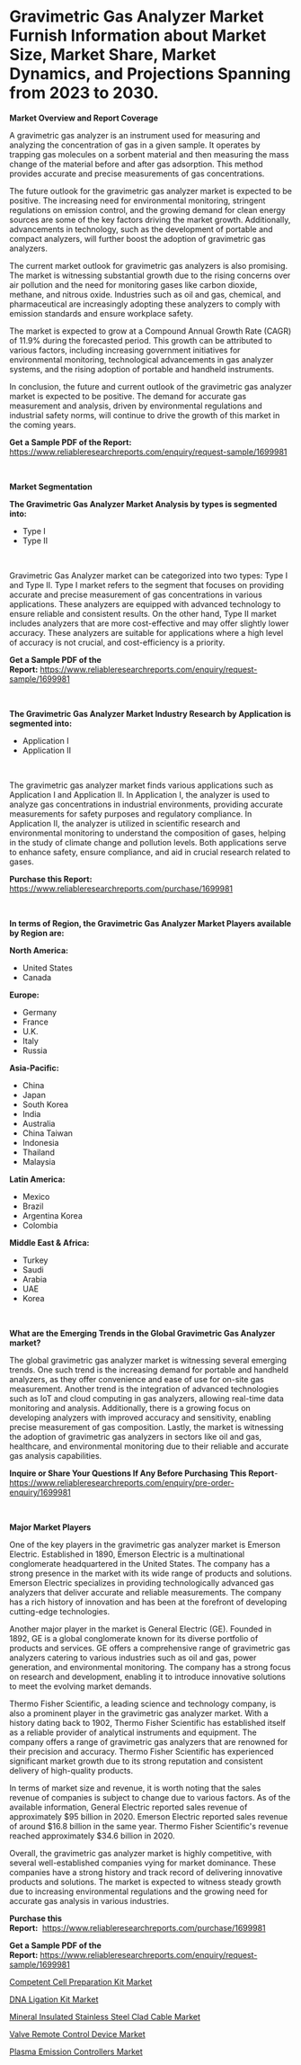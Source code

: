 <p><h1>Gravimetric Gas Analyzer Market Furnish Information about Market Size, Market Share, Market Dynamics, and Projections Spanning from 2023 to 2030.</h1></p><p><strong>Market Overview and Report Coverage</strong></p>
<p><p>A gravimetric gas analyzer is an instrument used for measuring and analyzing the concentration of gas in a given sample. It operates by trapping gas molecules on a sorbent material and then measuring the mass change of the material before and after gas adsorption. This method provides accurate and precise measurements of gas concentrations.</p><p>The future outlook for the gravimetric gas analyzer market is expected to be positive. The increasing need for environmental monitoring, stringent regulations on emission control, and the growing demand for clean energy sources are some of the key factors driving the market growth. Additionally, advancements in technology, such as the development of portable and compact analyzers, will further boost the adoption of gravimetric gas analyzers.</p><p>The current market outlook for gravimetric gas analyzers is also promising. The market is witnessing substantial growth due to the rising concerns over air pollution and the need for monitoring gases like carbon dioxide, methane, and nitrous oxide. Industries such as oil and gas, chemical, and pharmaceutical are increasingly adopting these analyzers to comply with emission standards and ensure workplace safety.</p><p>The market is expected to grow at a Compound Annual Growth Rate (CAGR) of 11.9% during the forecasted period. This growth can be attributed to various factors, including increasing government initiatives for environmental monitoring, technological advancements in gas analyzer systems, and the rising adoption of portable and handheld instruments.</p><p>In conclusion, the future and current outlook of the gravimetric gas analyzer market is expected to be positive. The demand for accurate gas measurement and analysis, driven by environmental regulations and industrial safety norms, will continue to drive the growth of this market in the coming years.</p></p>
<p><strong>Get a Sample PDF of the Report:</strong> <a href="https://www.reliableresearchreports.com/enquiry/request-sample/1699981">https://www.reliableresearchreports.com/enquiry/request-sample/1699981</a></p>
<p>&nbsp;</p>
<p><strong>Market Segmentation</strong></p>
<p><strong>The Gravimetric Gas Analyzer Market Analysis by types is segmented into:</strong></p>
<p><ul><li>Type I</li><li>Type II</li></ul></p>
<p>&nbsp;</p>
<p><p>Gravimetric Gas Analyzer market can be categorized into two types: Type I and Type II. Type I market refers to the segment that focuses on providing accurate and precise measurement of gas concentrations in various applications. These analyzers are equipped with advanced technology to ensure reliable and consistent results. On the other hand, Type II market includes analyzers that are more cost-effective and may offer slightly lower accuracy. These analyzers are suitable for applications where a high level of accuracy is not crucial, and cost-efficiency is a priority.</p></p>
<p><strong>Get a Sample PDF of the Report:</strong>&nbsp;<a href="https://www.reliableresearchreports.com/enquiry/request-sample/1699981">https://www.reliableresearchreports.com/enquiry/request-sample/1699981</a></p>
<p>&nbsp;</p>
<p><strong>The Gravimetric Gas Analyzer Market Industry Research by Application is segmented into:</strong></p>
<p><ul><li>Application I</li><li>Application II</li></ul></p>
<p>&nbsp;</p>
<p><p>The gravimetric gas analyzer market finds various applications such as Application I and Application II. In Application I, the analyzer is used to analyze gas concentrations in industrial environments, providing accurate measurements for safety purposes and regulatory compliance. In Application II, the analyzer is utilized in scientific research and environmental monitoring to understand the composition of gases, helping in the study of climate change and pollution levels. Both applications serve to enhance safety, ensure compliance, and aid in crucial research related to gases.</p></p>
<p><strong>Purchase this Report:</strong>&nbsp; <a href="https://www.reliableresearchreports.com/purchase/1699981">https://www.reliableresearchreports.com/purchase/1699981</a></p>
<p>&nbsp;</p>
<p><strong>In terms of Region, the Gravimetric Gas Analyzer Market Players available by Region are:</strong></p>
<p>
    <p> <strong> North America: </strong>
        <ul>
            <li>United States</li>
            <li>Canada</li>
        </ul>
        </p> 
    <p> <strong> Europe: </strong>
        <ul>
            <li>Germany</li>
            <li>France</li>
            <li>U.K.</li>
            <li>Italy</li>
            <li>Russia</li>
        </ul>
        </p> 
    <p> <strong> Asia-Pacific: </strong>
        <ul>
            <li>China</li>
            <li>Japan</li>
            <li>South Korea</li>
            <li>India</li>
            <li>Australia</li>
            <li>China Taiwan</li>
            <li>Indonesia</li>
            <li>Thailand</li>
            <li>Malaysia</li>
        </ul>
        </p> 
    <p> <strong> Latin America: </strong>
        <ul>
            <li>Mexico</li>
            <li>Brazil</li>
            <li>Argentina Korea</li>
            <li>Colombia</li>
        </ul>
        </p> 
    <p> <strong> Middle East & Africa: </strong>
        <ul>
            <li>Turkey</li>
            <li>Saudi</li>
            <li>Arabia</li>
            <li>UAE</li>
            <li>Korea</li>
        </ul>
    </p>
    </p>
<p>&nbsp;</p>
<p><strong>What are the Emerging Trends in the Global Gravimetric Gas Analyzer market?</strong></p>
<p><p>The global gravimetric gas analyzer market is witnessing several emerging trends. One such trend is the increasing demand for portable and handheld analyzers, as they offer convenience and ease of use for on-site gas measurement. Another trend is the integration of advanced technologies such as IoT and cloud computing in gas analyzers, allowing real-time data monitoring and analysis. Additionally, there is a growing focus on developing analyzers with improved accuracy and sensitivity, enabling precise measurement of gas composition. Lastly, the market is witnessing the adoption of gravimetric gas analyzers in sectors like oil and gas, healthcare, and environmental monitoring due to their reliable and accurate gas analysis capabilities.</p></p>
<p><strong>Inquire or Share Your Questions If Any Before Purchasing This Report</strong>- <a href="https://www.reliableresearchreports.com/enquiry/pre-order-enquiry/1699981">https://www.reliableresearchreports.com/enquiry/pre-order-enquiry/1699981</a></p>
<p>&nbsp;</p>
<p><strong>Major Market Players</strong></p>
<p><p>One of the key players in the gravimetric gas analyzer market is Emerson Electric. Established in 1890, Emerson Electric is a multinational conglomerate headquartered in the United States. The company has a strong presence in the market with its wide range of products and solutions. Emerson Electric specializes in providing technologically advanced gas analyzers that deliver accurate and reliable measurements. The company has a rich history of innovation and has been at the forefront of developing cutting-edge technologies.</p><p>Another major player in the market is General Electric (GE). Founded in 1892, GE is a global conglomerate known for its diverse portfolio of products and services. GE offers a comprehensive range of gravimetric gas analyzers catering to various industries such as oil and gas, power generation, and environmental monitoring. The company has a strong focus on research and development, enabling it to introduce innovative solutions to meet the evolving market demands.</p><p>Thermo Fisher Scientific, a leading science and technology company, is also a prominent player in the gravimetric gas analyzer market. With a history dating back to 1902, Thermo Fisher Scientific has established itself as a reliable provider of analytical instruments and equipment. The company offers a range of gravimetric gas analyzers that are renowned for their precision and accuracy. Thermo Fisher Scientific has experienced significant market growth due to its strong reputation and consistent delivery of high-quality products.</p><p>In terms of market size and revenue, it is worth noting that the sales revenue of companies is subject to change due to various factors. As of the available information, General Electric reported sales revenue of approximately $95 billion in 2020. Emerson Electric reported sales revenue of around $16.8 billion in the same year. Thermo Fisher Scientific's revenue reached approximately $34.6 billion in 2020.</p><p>Overall, the gravimetric gas analyzer market is highly competitive, with several well-established companies vying for market dominance. These companies have a strong history and track record of delivering innovative products and solutions. The market is expected to witness steady growth due to increasing environmental regulations and the growing need for accurate gas analysis in various industries.</p></p>
<p><strong>Purchase this Report:</strong>&nbsp;&nbsp;<a href="https://www.reliableresearchreports.com/purchase/1699981">https://www.reliableresearchreports.com/purchase/1699981</a></p>
<p></p>
<p><strong>Get a Sample PDF of the Report:</strong>&nbsp;<a href="https://www.reliableresearchreports.com/enquiry/request-sample/1699981">https://www.reliableresearchreports.com/enquiry/request-sample/1699981</a></p>
<p><p><a href="https://medium.com/@twilabailey2000/decoding-competent-cell-preparation-kit-market-metrics-market-share-trends-and-growth-patterns-272e06a33a30">Competent Cell Preparation Kit Market</a></p><p><a href="https://medium.com/@orphabrakus2023/dna-ligation-kit-market-outlook-industry-overview-and-forecast-2023-to-2030-0536098659da">DNA Ligation Kit Market</a></p><p><a href="https://github.com/gdfhhhj/Market-Research-Report-List-1/blob/main/mineral-insulated-stainless-steel-clad-cable-market.md">Mineral Insulated Stainless Steel Clad Cable Market</a></p><p><a href="https://github.com/luckyshygirl/Market-Research-Report-List-1/blob/main/valve-remote-control-device-market.md">Valve Remote Control Device Market</a></p><p><a href="https://www.linkedin.com/pulse/plasma-emission-controllers-market-insights-players/">Plasma Emission Controllers Market</a></p></p>